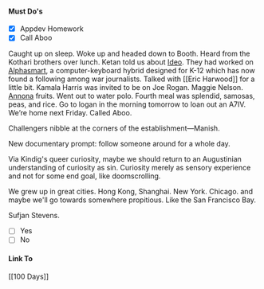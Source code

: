 #### Must Do's
- [x] Appdev Homework
- [x] Call Aboo

Caught up on sleep. Woke up and headed down to Booth. Heard from the Kothari brothers over lunch. Ketan told us about [Ideo](https://www.ideo.com/). They had worked on [Alphasmart](https://en.wikipedia.org/wiki/AlphaSmart), a computer-keyboard hybrid designed for K-12 which has now found a following among war journalists. Talked with [[Eric Harwood]] for a little bit. Kamala Harris was invited to be on Joe Rogan. Maggie Nelson. [Annona](https://en.wikipedia.org/wiki/Annona) fruits. Went out to water polo. Fourth meal was splendid, samosas, peas, and rice. Go to logan in the morning tomorrow to loan out an A7IV. We’re home next Friday. Called Aboo.

Challengers nibble at the corners of the establishment—Manish. 

New documentary prompt: follow someone around for a whole day. 

Via Kindig's queer curiosity, maybe we should return to an Augustinian understanding of curiosity as sin. Curiosity merely as sensory experience and not for some end goal, like doomscrolling.

We grew up in great cities. Hong Kong, Shanghai. New York. Chicago. and maybe we'll go towards somewhere propitious. Like the San Francisco Bay.

Sufjan Stevens.

- [ ] Yes
- [ ] No
#### Link To
[[100 Days]]
